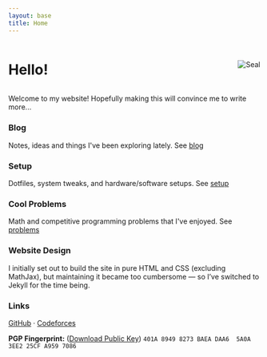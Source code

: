 ```yaml
---
layout: base
title: Home
---
```


<div style="display: flex; align-items: center; justify-content: space-between;">
  <h1>Hello!</h1>
  <img src="{{ site.baseurl }}/assets/images/seal_pic.png" alt="Seal" />
</div>

Welcome to my website! Hopefully making this will convince me to write more...

### **Blog**

Notes, ideas and things I've been exploring lately. See [blog](/blog)

### **Setup**

Dotfiles, system tweaks, and hardware/software setups. See [setup](/setup)

### **Cool Problems**

Math and competitive programming problems that I've enjoyed. See [problems](/problems)


### **Website Design**

I initially set out to build the site in pure HTML and CSS (excluding MathJax), but maintaining it became too cumbersome — so I’ve switched to Jekyll for the time being.

### **Links**

[GitHub](https://github.com/imbr92) · [Codeforces](https://codeforces.com/profile/imbr92)

**PGP Fingerprint:** ([Download Public Key](./imbr92_ecc_pub_key.asc))
`401A 8949 8273 BAEA DAA6  5A0A 3EE2 25CF A959 7086`


